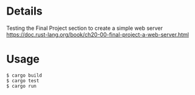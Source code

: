 
# Details

Testing the Final Project section to create a simple web server
https://doc.rust-lang.org/book/ch20-00-final-project-a-web-server.html

# Usage

```
$ cargo build
$ cargo test
$ cargo run
```
